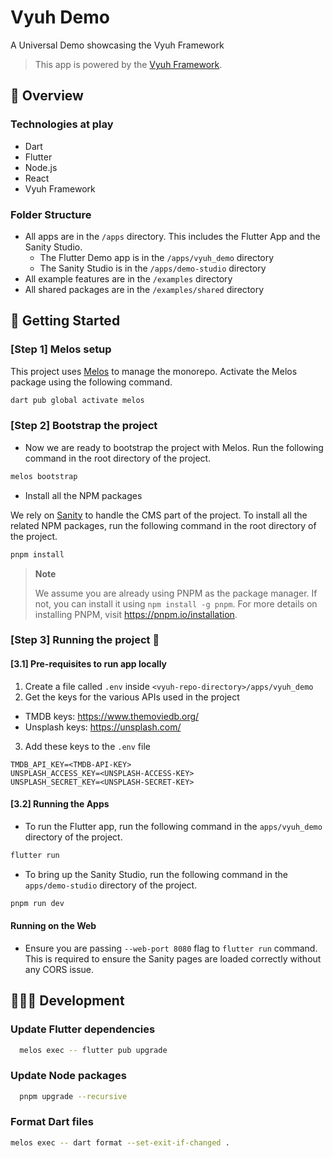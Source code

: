 # Vyuh Demo

A Universal Demo showcasing the Vyuh Framework

> This app is powered by the [Vyuh Framework](https://vyuh.tech).

## 👋 Overview

### Technologies at play

- Dart
- Flutter
- Node.js
- React
- Vyuh Framework

### Folder Structure

- All apps are in the `/apps` directory. This includes the Flutter App and the
  Sanity Studio.
  - The Flutter Demo app is in the `/apps/vyuh_demo` directory
  - The Sanity Studio is in the `/apps/demo-studio` directory
- All example features are in the `/examples` directory
- All shared packages are in the `/examples/shared` directory

## 🚀 Getting Started

### [Step 1] Melos setup

This project uses [Melos](https://invertase.docs.page/melos) to manage the
monorepo. Activate the Melos package using the following command.

```sh
dart pub global activate melos
```

### [Step 2] Bootstrap the project

- Now we are ready to bootstrap the project with Melos. Run the following
  command in the root directory of the project.

```sh
melos bootstrap
```

- Install all the NPM packages

We rely on [Sanity](https://sanity.io) to handle the CMS part of the project. To
install all the related NPM packages, run the following command in the root
directory of the project.

```sh
pnpm install
```

> **Note**
>
> We assume you are already using PNPM as the package manager. If not, you can
> install it using `npm install -g pnpm`. For more details on installing PNPM,
> visit https://pnpm.io/installation.

### [Step 3] Running the project 🚀

#### [3.1] Pre-requisites to run app locally

1. Create a file called `.env` inside `<vyuh-repo-directory>/apps/vyuh_demo`
2. Get the keys for the various APIs used in the project

- TMDB keys: https://www.themoviedb.org/
- Unsplash keys: https://unsplash.com/

3. Add these keys to the `.env` file

```
TMDB_API_KEY=<TMDB-API-KEY>
UNSPLASH_ACCESS_KEY=<UNSPLASH-ACCESS-KEY>
UNSPLASH_SECRET_KEY=<UNSPLASH-SECRET-KEY>
```

#### [3.2] Running the Apps

- To run the Flutter app, run the following command in the `apps/vyuh_demo`
  directory of the project.

```sh
flutter run
```

- To bring up the Sanity Studio, run the following command in the
  `apps/demo-studio` directory of the project.

```sh
pnpm run dev
```

#### Running on the Web

- Ensure you are passing `--web-port 8080` flag to `flutter run` command. This
  is required to ensure the Sanity pages are loaded correctly without any CORS
  issue.

## 👩🏻‍💻 Development

### Update Flutter dependencies

```sh
  melos exec -- flutter pub upgrade
```

### Update Node packages

```sh
  pnpm upgrade --recursive
```

### Format Dart files

```sh
melos exec -- dart format --set-exit-if-changed .
```
